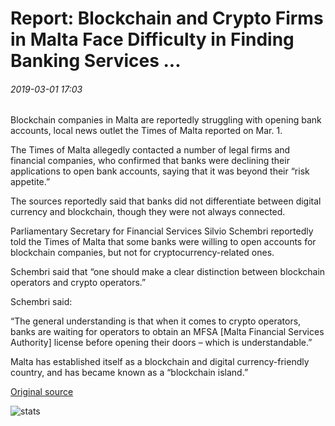 # Report: Blockchain and Crypto Firms in Malta Face Difficulty in Finding Banking Services ...

###### 2019-03-01 17:03

Blockchain companies in Malta are reportedly struggling with opening bank accounts, local news outlet the Times of Malta reported on Mar. 1.

The Times of Malta allegedly contacted a number of legal firms and financial companies, who confirmed that banks were declining their applications to open bank accounts, saying that it was beyond their “risk appetite.”

The sources reportedly said that banks did not differentiate between digital currency and blockchain, though they were not always connected.

Parliamentary Secretary for Financial Services Silvio Schembri reportedly told the Times of Malta that some banks were willing to open accounts for blockchain companies, but not for cryptocurrency-related ones.

Schembri said that “one should make a clear distinction between blockchain operators and crypto operators.”

Schembri said:

“The general understanding is that when it comes to crypto operators, banks are waiting for operators to obtain an MFSA \[Malta Financial Services Authority\] license before opening their doors – which is understandable.”

Malta has established itself as a blockchain and digital currency-friendly country, and has became known as a “blockchain island.”

[Original source](https://cointelegraph.com/news/report-blockchain-and-crypto-firms-in-malta-face-difficulty-in-finding-banking-services)

![stats](https://c.statcounter.com/11760860/0/a89fa40b/1/ "stats")